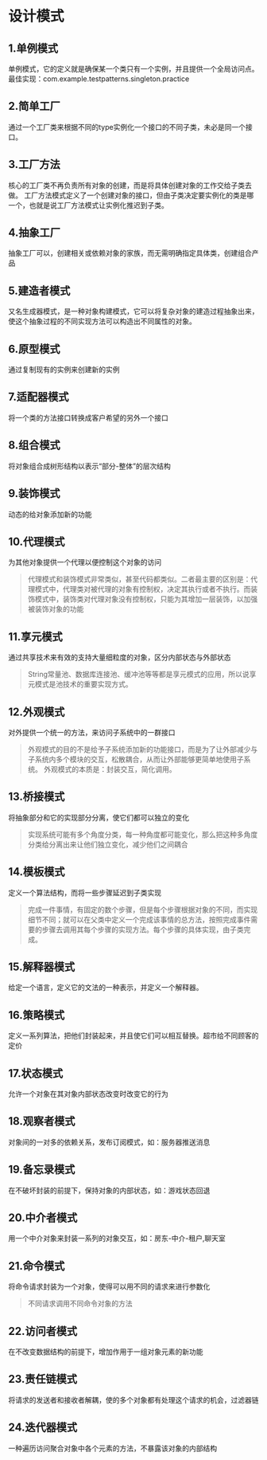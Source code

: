 # 设计模式
## 1.单例模式
单例模式，它的定义就是确保某一个类只有一个实例，并且提供一个全局访问点。
最佳实现：com.example.testpatterns.singleton.practice

## 2.简单工厂
通过一个工厂类来根据不同的type实例化一个接口的不同子类，未必是同一个接口。

## 3.工厂方法
核心的工厂类不再负责所有对象的创建，而是将具体创建对象的工作交给子类去做。
工厂方法模式定义了一个创建对象的接口，但由子类决定要实例化的类是哪一个，也就是说工厂方法模式让实例化推迟到子类。

## 4.抽象工厂
抽象工厂可以，创建相关或依赖对象的家族，而无需明确指定具体类，创建组合产品

## 5.建造者模式
又名生成器模式，是一种对象构建模式，它可以将复杂对象的建造过程抽象出来，使这个抽象过程的不同实现方法可以构造出不同属性的对象。

## 6.原型模式
通过复制现有的实例来创建新的实例

## 7.适配器模式
将一个类的方法接口转换成客户希望的另外一个接口

## 8.组合模式
将对象组合成树形结构以表示“部分-整体”的层次结构

## 9.装饰模式
动态的给对象添加新的功能

## 10.代理模式
为其他对象提供一个代理以便控制这个对象的访问
> 代理模式和装饰模式非常类似，甚至代码都类似。二者最主要的区别是：代理模式中，代理类对被代理的对象有控制权，决定其执行或者不执行。而装饰模式中，装饰类对代理对象没有控制权，只能为其增加一层装饰，以加强被装饰对象的功能

## 11.享元模式
通过共享技术来有效的支持大量细粒度的对象，区分内部状态与外部状态
> String常量池、数据库连接池、缓冲池等等都是享元模式的应用，所以说享元模式是池技术的重要实现方式。

## 12.外观模式
对外提供一个统一的方法，来访问子系统中的一群接口
> 外观模式的目的不是给予子系统添加新的功能接口，而是为了让外部减少与子系统内多个模块的交互，松散耦合，从而让外部能够更简单地使用子系统。
> 外观模式的本质是：封装交互，简化调用。

## 13.桥接模式
将抽象部分和它的实现部分分离，使它们都可以独立的变化
> 实现系统可能有多个角度分类，每一种角度都可能变化，那么把这种多角度分类给分离出来让他们独立变化，减少他们之间耦合

## 14.模板模式
定义一个算法结构，而将一些步骤延迟到子类实现
> 完成一件事情，有固定的数个步骤，但是每个步骤根据对象的不同，而实现细节不同；就可以在父类中定义一个完成该事情的总方法，按照完成事件需要的步骤去调用其每个步骤的实现方法。每个步骤的具体实现，由子类完成。

## 15.解释器模式
给定一个语言，定义它的文法的一种表示，并定义一个解释器。

## 16.策略模式
定义一系列算法，把他们封装起来，并且使它们可以相互替换。超市给不同顾客的定价

## 17.状态模式
允许一个对象在其对象内部状态改变时改变它的行为

## 18.观察者模式
对象间的一对多的依赖关系，发布订阅模式，如：服务器推送消息

## 19.备忘录模式
在不破坏封装的前提下，保持对象的内部状态，如：游戏状态回退

## 20.中介者模式
用一个中介对象来封装一系列的对象交互，如：房东-中介-租户,聊天室

## 21.命令模式
将命令请求封装为一个对象，使得可以用不同的请求来进行参数化
> 不同请求调用不同命令对象的方法

## 22.访问者模式
在不改变数据结构的前提下，增加作用于一组对象元素的新功能

## 23.责任链模式
将请求的发送者和接收者解耦，使的多个对象都有处理这个请求的机会，过滤器链

## 24.迭代器模式
一种遍历访问聚合对象中各个元素的方法，不暴露该对象的内部结构






















